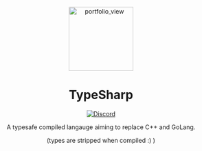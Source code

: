 <div align="center">
  <p>
    <img width="150" alt="portfolio_view" src="https://raw.githubusercontent.com/TypeSharp/Typesharp/master/assets/typesharplogo.png?token=AD7GXXROFYURSNASN2PZKFK75V624">
  </p>
  <p>
    <h1> TypeSharp </h1>
    <a href="https://discord.gg/NcX3QgN6hp">
      <img src="https://discord.com/api/guilds/750186214690258975/embed.png" alt="Discord">
    </a>
  </p>
A typesafe compiled langauge aiming to replace C++ and GoLang.

(types are stripped when compiled :) )